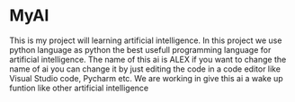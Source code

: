 # MyAI
This is my project will learning artificial intelligence. 
In this project we use python language as python the best usefull programming language for artificial intelligence.
The name of this ai is ALEX if you want to change the name of ai you can change it by just editing the code in a code editor like Visual Studio code, Pycharm etc.
We are working in give this ai a wake up funtion like other artificial intelligence 

